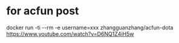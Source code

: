 # for acfun post

docker run -ti --rm -e username=xxx zhangguanzhang/acfun-dota https://www.youtube.com/watch?v=D6NQ1Z4iH5w

